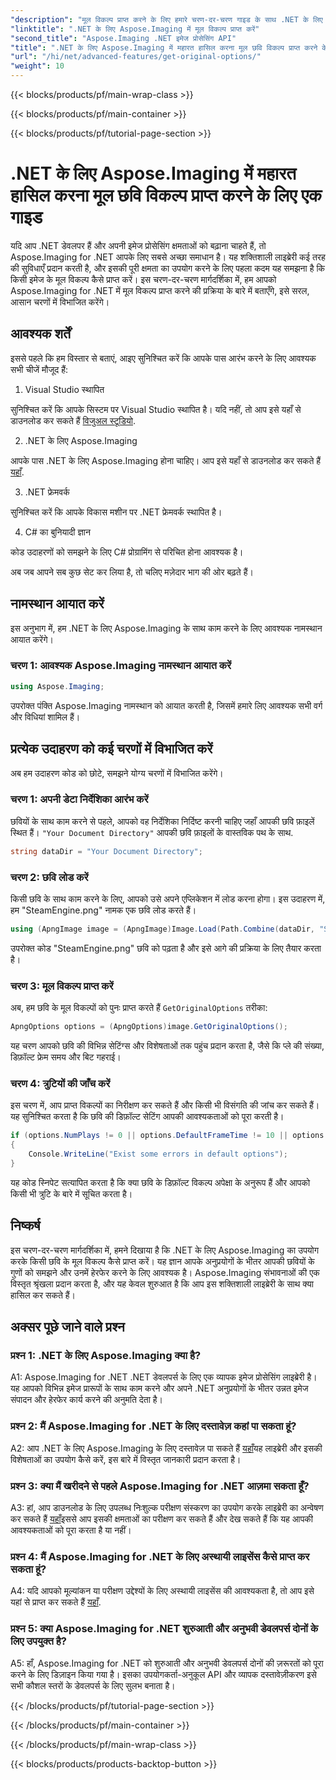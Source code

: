 ```yaml
---
"description": "मूल विकल्प प्राप्त करने के लिए हमारे चरण-दर-चरण गाइड के साथ .NET के लिए Aspose.Imaging की पूरी क्षमता को अनलॉक करें। अपने .NET अनुप्रयोगों में छवियों के साथ आसानी से काम करना सीखें।"
"linktitle": ".NET के लिए Aspose.Imaging में मूल विकल्प प्राप्त करें"
"second_title": "Aspose.Imaging .NET इमेज प्रोसेसिंग API"
"title": ".NET के लिए Aspose.Imaging में महारत हासिल करना मूल छवि विकल्प प्राप्त करने के लिए एक गाइड"
"url": "/hi/net/advanced-features/get-original-options/"
"weight": 10
---
```


{{< blocks/products/pf/main-wrap-class >}}

{{< blocks/products/pf/main-container >}}

{{< blocks/products/pf/tutorial-page-section >}}

# .NET के लिए Aspose.Imaging में महारत हासिल करना मूल छवि विकल्प प्राप्त करने के लिए एक गाइड

यदि आप .NET डेवलपर हैं और अपनी इमेज प्रोसेसिंग क्षमताओं को बढ़ाना चाहते हैं, तो Aspose.Imaging for .NET आपके लिए सबसे अच्छा समाधान है। यह शक्तिशाली लाइब्रेरी कई तरह की सुविधाएँ प्रदान करती है, और इसकी पूरी क्षमता का उपयोग करने के लिए पहला कदम यह समझना है कि किसी इमेज के मूल विकल्प कैसे प्राप्त करें। इस चरण-दर-चरण मार्गदर्शिका में, हम आपको Aspose.Imaging for .NET में मूल विकल्प प्राप्त करने की प्रक्रिया के बारे में बताएँगे, इसे सरल, आसान चरणों में विभाजित करेंगे।

## आवश्यक शर्तें

इससे पहले कि हम विस्तार से बताएं, आइए सुनिश्चित करें कि आपके पास आरंभ करने के लिए आवश्यक सभी चीजें मौजूद हैं:

1. Visual Studio स्थापित

सुनिश्चित करें कि आपके सिस्टम पर Visual Studio स्थापित है। यदि नहीं, तो आप इसे यहाँ से डाउनलोड कर सकते हैं [विजुअल स्टूडियो](https://visualstudio.microsoft.com/).

2. .NET के लिए Aspose.Imaging

आपके पास .NET के लिए Aspose.Imaging होना चाहिए। आप इसे यहाँ से डाउनलोड कर सकते हैं [यहाँ](https://releases.aspose.com/imaging/net/).

3. .NET फ्रेमवर्क

सुनिश्चित करें कि आपके विकास मशीन पर .NET फ्रेमवर्क स्थापित है।

4. C# का बुनियादी ज्ञान

कोड उदाहरणों को समझने के लिए C# प्रोग्रामिंग से परिचित होना आवश्यक है।

अब जब आपने सब कुछ सेट कर लिया है, तो चलिए मज़ेदार भाग की ओर बढ़ते हैं।

## नामस्थान आयात करें

इस अनुभाग में, हम .NET के लिए Aspose.Imaging के साथ काम करने के लिए आवश्यक नामस्थान आयात करेंगे।

### चरण 1: आवश्यक Aspose.Imaging नामस्थान आयात करें

```csharp
using Aspose.Imaging;
```

उपरोक्त पंक्ति Aspose.Imaging नामस्थान को आयात करती है, जिसमें हमारे लिए आवश्यक सभी वर्ग और विधियां शामिल हैं।

## प्रत्येक उदाहरण को कई चरणों में विभाजित करें

अब हम उदाहरण कोड को छोटे, समझने योग्य चरणों में विभाजित करेंगे।

### चरण 1: अपनी डेटा निर्देशिका आरंभ करें

छवियों के साथ काम करने से पहले, आपको वह निर्देशिका निर्दिष्ट करनी चाहिए जहाँ आपकी छवि फ़ाइलें स्थित हैं। `"Your Document Directory"` आपकी छवि फ़ाइलों के वास्तविक पथ के साथ.

```csharp
string dataDir = "Your Document Directory";
```

### चरण 2: छवि लोड करें

किसी छवि के साथ काम करने के लिए, आपको उसे अपने एप्लिकेशन में लोड करना होगा। इस उदाहरण में, हम "SteamEngine.png" नामक एक छवि लोड करते हैं।

```csharp
using (ApngImage image = (ApngImage)Image.Load(Path.Combine(dataDir, "SteamEngine.png")))
```

उपरोक्त कोड "SteamEngine.png" छवि को पढ़ता है और इसे आगे की प्रक्रिया के लिए तैयार करता है।

### चरण 3: मूल विकल्प प्राप्त करें

अब, हम छवि के मूल विकल्पों को पुनः प्राप्त करते हैं `GetOriginalOptions` तरीका:

```csharp
ApngOptions options = (ApngOptions)image.GetOriginalOptions();
```

यह चरण आपको छवि की विभिन्न सेटिंग्स और विशेषताओं तक पहुंच प्रदान करता है, जैसे कि प्ले की संख्या, डिफ़ॉल्ट फ्रेम समय और बिट गहराई।

### चरण 4: त्रुटियों की जाँच करें

इस चरण में, आप प्राप्त विकल्पों का निरीक्षण कर सकते हैं और किसी भी विसंगति की जांच कर सकते हैं। यह सुनिश्चित करता है कि छवि की डिफ़ॉल्ट सेटिंग आपकी आवश्यकताओं को पूरा करती है।

```csharp
if (options.NumPlays != 0 || options.DefaultFrameTime != 10 || options.BitDepth != 8)
{
    Console.WriteLine("Exist some errors in default options");
}
```

यह कोड स्निपेट सत्यापित करता है कि क्या छवि के डिफ़ॉल्ट विकल्प अपेक्षा के अनुरूप हैं और आपको किसी भी त्रुटि के बारे में सूचित करता है।

## निष्कर्ष

इस चरण-दर-चरण मार्गदर्शिका में, हमने दिखाया है कि .NET के लिए Aspose.Imaging का उपयोग करके किसी छवि के मूल विकल्प कैसे प्राप्त करें। यह ज्ञान आपके अनुप्रयोगों के भीतर आपकी छवियों के गुणों को समझने और उनमें हेरफेर करने के लिए आवश्यक है। Aspose.Imaging संभावनाओं की एक विस्तृत श्रृंखला प्रदान करता है, और यह केवल शुरुआत है कि आप इस शक्तिशाली लाइब्रेरी के साथ क्या हासिल कर सकते हैं।

## अक्सर पूछे जाने वाले प्रश्न

### प्रश्न 1: .NET के लिए Aspose.Imaging क्या है?

A1: Aspose.Imaging for .NET .NET डेवलपर्स के लिए एक व्यापक इमेज प्रोसेसिंग लाइब्रेरी है। यह आपको विभिन्न इमेज प्रारूपों के साथ काम करने और अपने .NET अनुप्रयोगों के भीतर उन्नत इमेज संपादन और हेरफेर कार्य करने की अनुमति देता है।

### प्रश्न 2: मैं Aspose.Imaging for .NET के लिए दस्तावेज़ कहां पा सकता हूं?

A2: आप .NET के लिए Aspose.Imaging के लिए दस्तावेज़ पा सकते हैं [यहाँ](https://reference.aspose.com/imaging/net/)यह लाइब्रेरी और इसकी विशेषताओं का उपयोग कैसे करें, इस बारे में विस्तृत जानकारी प्रदान करता है।

### प्रश्न 3: क्या मैं खरीदने से पहले Aspose.Imaging for .NET आज़मा सकता हूँ?

A3: हां, आप डाउनलोड के लिए उपलब्ध निःशुल्क परीक्षण संस्करण का उपयोग करके लाइब्रेरी का अन्वेषण कर सकते हैं [यहाँ](https://releases.aspose.com/)इससे आप इसकी क्षमताओं का परीक्षण कर सकते हैं और देख सकते हैं कि यह आपकी आवश्यकताओं को पूरा करता है या नहीं।

### प्रश्न 4: मैं Aspose.Imaging for .NET के लिए अस्थायी लाइसेंस कैसे प्राप्त कर सकता हूं?

A4: यदि आपको मूल्यांकन या परीक्षण उद्देश्यों के लिए अस्थायी लाइसेंस की आवश्यकता है, तो आप इसे यहां से प्राप्त कर सकते हैं [यहाँ](https://purchase.aspose.com/temporary-license/).

### प्रश्न 5: क्या Aspose.Imaging for .NET शुरुआती और अनुभवी डेवलपर्स दोनों के लिए उपयुक्त है?

A5: हाँ, Aspose.Imaging for .NET को शुरुआती और अनुभवी डेवलपर्स दोनों की ज़रूरतों को पूरा करने के लिए डिज़ाइन किया गया है। इसका उपयोगकर्ता-अनुकूल API और व्यापक दस्तावेज़ीकरण इसे सभी कौशल स्तरों के डेवलपर्स के लिए सुलभ बनाता है।

{{< /blocks/products/pf/tutorial-page-section >}}

{{< /blocks/products/pf/main-container >}}

{{< /blocks/products/pf/main-wrap-class >}}

{{< blocks/products/products-backtop-button >}}